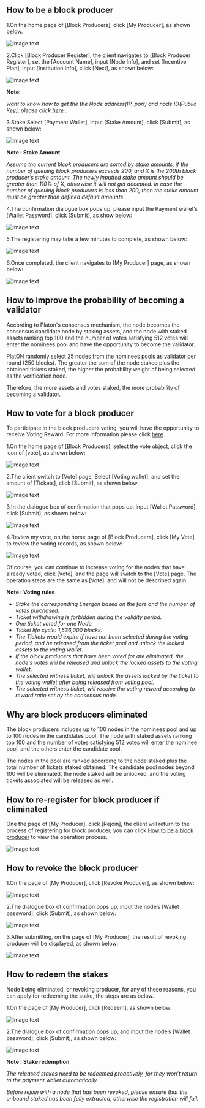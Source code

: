 
## How to be a block producer

1.On the home page of [Block Producers], click [My Producer], as shown below.

![Image text](image/My_node_apply.png)

2.Click [Block Producer Register], the client navigates to [Block Producer Register], set the [Account Name], input [Node Info], and set [Incentive Plan], input [Institution Info], click [Next], as shown below:

![Image text](image/Node_apply_info.png)

**Note:** 

*want to know how to get the the Node address(IP, port) and node ID(Public Key), please click [here](/en-us/basics/[English]-Private-Networks)* .



3.Stake:Select [Payment Wallet], input [Stake Amount], click [Submit], as shown below:

![Image text](image/Node_apply_stake.png)

**Note : Stake Amount**

*Assume the current blcok producers are sorted by stake amounts, if the number of queuing block producers exceeds 200, and X is the 200th block producer’s stake amount. The newly inputted stake amount should be greater than 110% of X, otherwise it will not get accepted. In case the number of queuing block producers is less than 200, then the stake amount must be greater than defined default amounts .* 

4.The confirmation dialogue box pops up, please input the Payment wallet’s [Wallet Password], click [Submit], as show below:

![Image text](image/Execute_contract_node.png)

5.The registering may take a few minutes to complete, as shown below:

![Image text](image/Node_apply_pending.png)

6.Once completed, the client navigates to [My Producer] page, as shown below:

![Image text](image/Node-details.png)

## How to improve the probability of becoming a validator

According to Platon's consensus mechanism, the node becomes the consensus candidate node by staking assets, and the node with staked assets ranking top 100 and the number of votes satisfying 512 votes will enter the nominees pool and have the opportunity to become the validator.

PlatON randomly select 25 nodes from the nominees pools as validator per round (250 blocks). The greater the sum of the node staked plus the obtained tickets staked, the higher the probability weight of being selected as the verification node.

Therefore, the more assets and votes staked, the more probability of becoming a  validator.

## How to vote for a block producer
To participate in the block producers voting,  you will have the opportunity to receive Voting Reward. For more information please click [here](/en-us/technologies/[English]-Probability-POS)

1.On the home page of [Block Producers], select the vote object, click the icon of [vote], as shown below:

![Image text](image/Node-Vote-en.png)

2.The client switch to [Vote] page,  Select [Voting wallet], and set the amount of [Tickets], click [Submit], as shown below:

![Image text](image/Node-Vode-Confirm-en.png)

3.In the dialogue box of confirmation that pops up, input  [Wallet Password], click [Submit], as shown below:

![Image text](image/Node-Vode-Confirm-Sign-en.png)

4.Review my vote, on the home page of [Block Producers], click [My Vote], to review the voting records, as shown below:

![Image text](image/Node-MyVode-en.png)

Of course, you can continue to increase voting for the nodes that have already voted, click [Vote], and the page will switch to the [Vote] page. The operation steps are the same as [Vote], and will not be described again.

**Note : Voting rules**

- *Stake the corresponding Energon based on the fare and the number of votes purchased.*
- *Ticket withdrawing is forbidden during the validity period.*
- *One ticket voted for one Node.*
- *Ticket life cycle: 1,536,000 blocks.*
- *The Tickets would expire if have not been selected during the voting period, and be released from the ticket pool and unlock the locked assets to the voting wallet.*
- *If the block producers that have been voted for are eliminated, the node's votes will be released and unlock the locked assets to the voting wallet.*
- *The selected witness ticket, will unlock the assets locked by the ticket to the voting wallet after being released from voting pool.*
- *The selected witness ticket, will receive the voting reward according to reward ratio set by the consensus node.*


## Why are block producers eliminated

The block producers includes up to 100 nodes in the nominees pool and up to 100 nodes in the candidates pool. The node with staked assets ranking top 100 and the number of votes satisfying 512 votes will enter the nominee pool, and the others enter the candidate pool.

The nodes in the pool are ranked according to the node staked plus the total number of tickets staked obtained. The candidate pool nodes beyond 100 will be eliminated, the node staked will be unlocked, and the voting tickets associated will be released as well.



## How to re-register for block producer if eliminated

One the page of [My Producer], click [Rejoin], the client will return to the process of registering for block producer, you can click [How to be a block producer](#How-to-be-a-block-producer) to view the operation process.

![Image text](image/Node_re-apply.png)

## How to revoke the block producer
1.On the page of [My Producer], click [Revoke Producer], as shown below:

![Image text](image/Node_withdraw.png)

2.The dialogue box of confirmation pops up, input the node’s [Wallet password], click [Submit], as shown below:

![Image text](image/Node_stake_revoke_confirm.png)

3.After submitting, on the page of [My Producer], the result of revoking producer will be displayed, as shown below:

![Image text](image/Node_withdraw_pending.png)

## How to redeem the stakes

Node being eliminated, or revoking producer, for any of these reasons, you can apply for redeeming the stake, the steps are as below.

1.On the page of [My Producer], click [Redeem], as shown below:

![Image text](image/Node_stake_redeem.png)

2.The dialogue box of confirmation pops up, and input the node’s [Wallet password], click [Submit], as shown below:

![Image text](image/Node_withdraw_prompt.png)

**Note : Stake redemption**

*The released stakes need to be redeemed proactively, for they won’t return to the payment wallet automatically.*

*Before rejoin with a node that has been revoked, please ensure that the unbound staked has been fully extracted, otherwise the registration will fail.*

